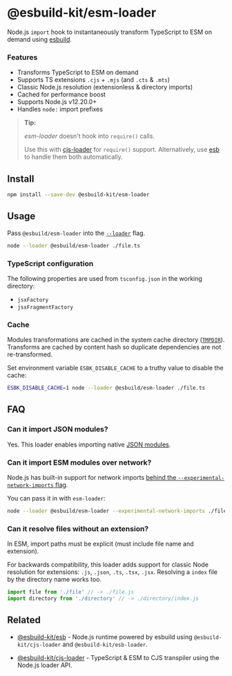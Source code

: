 # @esbuild-kit/esm-loader

Node.js `import` hook to instantaneously transform TypeScript to ESM on demand using [esbuild](https://esbuild.github.io/).

### Features
- Transforms TypeScript to ESM on demand
- Supports TS extensions `.cjs` + `.mjs` (and `.cts` & `.mts`)
- Classic Node.js resolution (extensionless & directory imports)
- Cached for performance boost
- Supports Node.js v12.20.0+
- Handles `node:` import prefixes

> **Tip:**
>
> _esm-loader_ doesn't hook into `require()` calls.
>
> Use this with [cjs-loader](https://github.com/esbuild-kit/cjs-loader) for `require()` support. Alternatively, use [esb](https://github.com/esbuild-kit/esb) to handle them both automatically.

## Install

```sh
npm install --save-dev @esbuild-kit/esm-loader
```

## Usage

Pass `@esbuild/esm-loader` into the [`--loader`](https://nodejs.org/api/cli.html#--experimental-loadermodule) flag.
```sh
node --loader @esbuild/esm-loader ./file.ts
```

### TypeScript configuration
The following properties are used from `tsconfig.json` in the working directory:
- `jsxFactory`
- `jsxFragmentFactory`

### Cache
Modules transformations are cached in the system cache directory ([`TMPDIR`](https://en.wikipedia.org/wiki/TMPDIR)). Transforms are cached by content hash so duplicate dependencies are not re-transformed.

Set environment variable `ESBK_DISABLE_CACHE` to a truthy value to disable the cache:

```sh
ESBK_DISABLE_CACHE=1 node --loader @esbuild/esm-loader ./file.ts
```

## FAQ

### Can it import JSON modules?
Yes. This loader enables importing native [JSON modules](https://nodejs.org/api/esm.html#json-modules).

### Can it import ESM modules over network?

Node.js has built-in support for network imports [behind the `--experimental-network-imports` flag](https://nodejs.org/api/esm.html#network-based-loading-is-not-enabled-by-default).

You can pass it in with `esm-loader`:

```sh
node --loader @esbuild/esm-loader --experimental-network-imports ./file.ts
```

### Can it resolve files without an extension?

In ESM, import paths must be explicit (must include file name and extension).

For backwards compatibility, this loader adds support for classic Node resolution for extensions: `.js`, `.json`, `.ts`, `.tsx`, `.jsx`. Resolving a `index` file by the directory name works too.

```js
import file from './file' // -> ./file.js
import directory from './directory' // -> ./directory/index.js
```

## Related

- [@esbuild-kit/esb](https://github.com/esbuild-kit/esb) - Node.js runtime powered by esbuild using `@esbuild-kit/cjs-loader` and `@esbuild-kit/esb-loader`.

- [@esbuild-kit/cjs-loader](https://github.com/esbuild-kit/cjs-loader) - TypeScript & ESM to CJS transpiler using the Node.js loader API.
